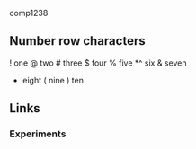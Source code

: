 comp1238
## Number row characters
! one
@ two
\# three
$ four
% five
*^ six
& seven
* eight
( nine
) ten
## Links
[]()
[]()
[]()
### Experiments
